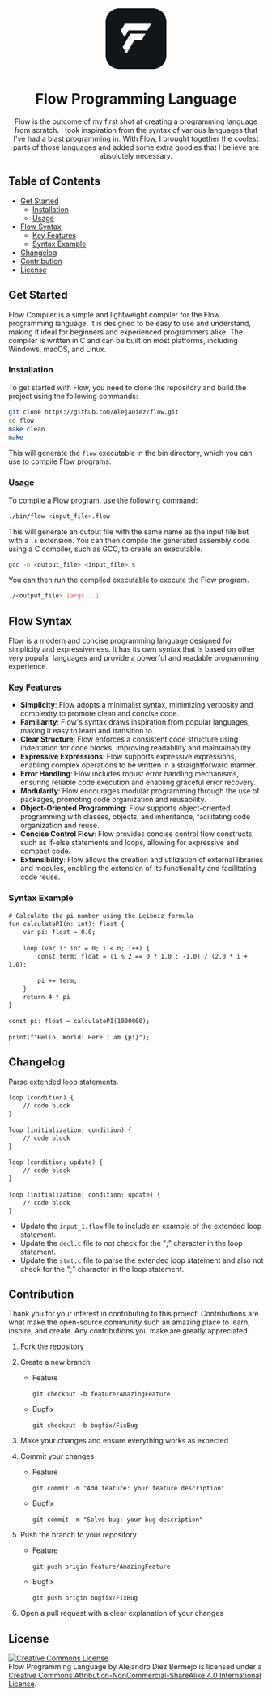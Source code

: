 <div align="center">
    <img src="assets/flow.png" alt="Logo" width="120" height="120">
    <br>
    <h1 align="center">Flow Programming Language</h1>
    <p align="center">
        Flow is the outcome of my first shot at creating a programming language from scratch. I took inspiration from the syntax of various languages that I've had a blast programming in. With Flow, I brought together the coolest parts of those languages and added some extra goodies that I believe are absolutely necessary.
    </p>
</div>

## Table of Contents

-   [Get Started](#get-started)
    -   [Installation](#installation)
    -   [Usage](#usage)
-   [Flow Syntax](#flow-syntax)
    -   [Key Features](#key-features)
    -   [Syntax Example](#syntax-example)
-   [Changelog](#changelog)
-   [Contribution](#contribution)
-   [License](#license)

## Get Started

Flow Compiler is a simple and lightweight compiler for the Flow programming language. It is designed to be easy to use and understand, making it ideal for beginners and experienced programmers alike. The compiler is written in C and can be built on most platforms, including Windows, macOS, and Linux.

### Installation

To get started with Flow, you need to clone the repository and build the project using the following commands:

```bash
git clone https://github.com/AlejaDiez/flow.git
cd flow
make clean
make
```

This will generate the `flow` executable in the bin directory, which you can use to compile Flow programs.

### Usage

To compile a Flow program, use the following command:

```bash
./bin/flow <input_file>.flow
```

This will generate an output file with the same name as the input file but with a `.s` extension. You can then compile the generated assembly code using a C compiler, such as GCC, to create an executable.

```bash
gcc -o <output_file> <input_file>.s
```

You can then run the compiled executable to execute the Flow program.

```bash
./<output_file> [args...]
```

## Flow Syntax

Flow is a modern and concise programming language designed for simplicity and expressiveness. It has its own syntax that is based on other very popular languages and provide a powerful and readable programming experience.

### Key Features

-   **Simplicity**: Flow adopts a minimalist syntax, minimizing verbosity and complexity to promote clean and concise code.
-   **Familiarity**: Flow's syntax draws inspiration from popular languages, making it easy to learn and transition to.
-   **Clear Structure**: Flow enforces a consistent code structure using indentation for code blocks, improving readability and maintainability.
-   **Expressive Expressions**: Flow supports expressive expressions, enabling complex operations to be written in a straightforward manner.
-   **Error Handling**: Flow includes robust error handling mechanisms, ensuring reliable code execution and enabling graceful error recovery.
-   **Modularity**: Flow encourages modular programming through the use of packages, promoting code organization and reusability.
-   **Object-Oriented Programming**: Flow supports object-oriented programming with classes, objects, and inheritance, facilitating code organization and reuse.
-   **Concise Control Flow**: Flow provides concise control flow constructs, such as if-else statements and loops, allowing for expressive and compact code.
-   **Extensibility**: Flow allows the creation and utilization of external libraries and modules, enabling the extension of its functionality and facilitating code reuse.

### Syntax Example

```flow
# Calculate the pi number using the Leibniz formula
fun calculatePI(n: int): float {
    var pi: float = 0.0;

    loop (var i: int = 0; i < n; i++) {
        const term: float = (i % 2 == 0 ? 1.0 : -1.0) / (2.0 * i + 1.0);

        pi += term;
    }
    return 4 * pi
}

const pi: float = calculatePI(1000000);

print(f"Hello, World! Here I am {pi}");
```

## Changelog

Parse extended loop statements.

```flow
loop (condition) {
    // code block
}

loop (initialization; condition) {
    // code block
}

loop (condition; update) {
    // code block
}

loop (initialization; condition; update) {
    // code block
}
```

-   Update the `input_1.flow` file to include an example of the extended loop statement.
-   Update the `decl.c` file to not check for the ";" character in the loop statement.
-   Update the `stmt.c` file to parse the extended loop statement and also not check for the ";" character in the loop statement.

## Contribution

Thank you for your interest in contributing to this project! Contributions are what make the open-source community such an amazing place to learn, inspire, and create. Any contributions you make are greatly appreciated.

1.  Fork the repository
2.  Create a new branch

    -   Feature

        `git checkout -b feature/AmazingFeature`

    -   Bugfix

        `git checkout -b bugfix/FixBug`

3.  Make your changes and ensure everything works as expected
4.  Commit your changes

    -   Feature

        `git commit -m "Add feature: your feature description"`

    -   Bugfix

        `git commit -m "Solve bug: your bug description"`

5.  Push the branch to your repository

    -   Feature

        `git push origin feature/AmazingFeature`

    -   Bugfix

        `git push origin bugfix/FixBug`

6.  Open a pull request with a clear explanation of your changes

## License

<a rel="license" href="http://creativecommons.org/licenses/by-nc-sa/4.0/"><img alt="Creative Commons License" style="border-width:0" src="https://i.creativecommons.org/l/by-nc-sa/4.0/88x31.png" /></a><br /><span xmlns:dct="http://purl.org/dc/terms/" property="dct:title">Flow Programming Language</span> by <span xmlns:cc="http://creativecommons.org/ns#" property="cc:attributionName">Alejandro Diez Bermejo</span> is licensed under a <a rel="license" href="http://creativecommons.org/licenses/by-nc-sa/4.0/">Creative Commons Attribution-NonCommercial-ShareAlike 4.0 International License</a>.
